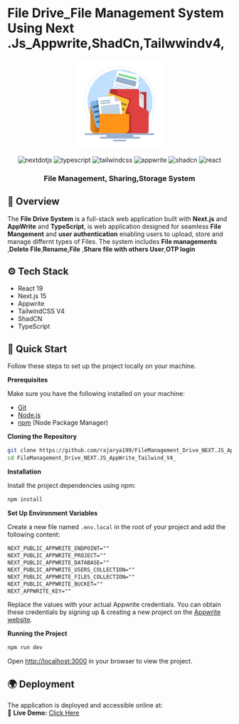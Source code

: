#  File Drive_File Management System Using Next .Js_Appwrite,ShadCn,Tailwwindv4,
<p align="center">
  <img src="public/assets/images/file4.png" height="200" alt="Alt text" />
</p>
  <div align="center">
     <img src="https://img.shields.io/badge/-Next_JS-black?style=for-the-badge&logoColor=white&logo=nextdotjs&color=000000" alt="nextdotjs" />
    <img src="https://img.shields.io/badge/-TypeScript-black?style=for-the-badge&logoColor=white&logo=typescript&color=3178C6" alt="typescript" />
    <img src="https://img.shields.io/badge/-Tailwind_CSS-black?style=for-the-badge&logoColor=white&logo=tailwindcss&color=06B6D4" alt="tailwindcss" />
    <img src="https://img.shields.io/badge/-Appwrite-black?style=for-the-badge&logoColor=white&logo=appwrite&color=FD366E" alt="appwrite" />
      <img src="https://img.shields.io/badge/-shadcn-black?style=for-the-badge&logoColor=white&logo=shadcn&color=111111" alt="shadcn" />
  <img src="https://img.shields.io/badge/-React-black?style=for-the-badge&logoColor=white&logo=react&color=61DAFB" alt="react" />
  </div>
<h3 align="center">File Management, Sharing,Storage System</h3>




## 🌟 Overview
The **File Drive System** is a full-stack web application built with **Next.js** and  **AppWrite** and **TypeScript**, is web application designed for seamless **File Mangement** and **user authentication**  enabling users to upload, store and manage differnt types of Files. The system includes **File managements** ,**Delete File**,**Rename,File** ,**Share file with others User**,**OTP login**

## <a name="tech-stack">⚙️ Tech Stack</a>

- React 19
- Next.js 15
- Appwrite
- TailwindCSS V4
- ShadCN
- TypeScript
## <a name="quick-start">🤸 Quick Start</a>
Follow these steps to set up the project locally on your machine.

**Prerequisites**

Make sure you have the following installed on your machine:

- [Git](https://git-scm.com/)
- [Node.js](https://nodejs.org/en)
- [npm](https://www.npmjs.com/) (Node Package Manager)

**Cloning the Repository**

```bash
git clone https://github.com/rajarya199/FileManagement_Drive_NEXT.JS_AppWrite_Tailwind_V4_.git
cd FileManagement_Drive_NEXT.JS_AppWrite_Tailwind_V4_
```

**Installation**

Install the project dependencies using npm:

```bash
npm install
```

**Set Up Environment Variables**

Create a new file named `.env.local` in the root of your project and add the following content:

```env
NEXT_PUBLIC_APPWRITE_ENDPOINT=""
NEXT_PUBLIC_APPWRITE_PROJECT=""
NEXT_PUBLIC_APPWRITE_DATABASE=""
NEXT_PUBLIC_APPWRITE_USERS_COLLECTION=""
NEXT_PUBLIC_APPWRITE_FILES_COLLECTION=""
NEXT_PUBLIC_APPWRITE_BUCKET=""
NEXT_APPWRITE_KEY=""
```

Replace the values with your actual Appwrite credentials. You can obtain these credentials by signing up &
creating a new project on the [Appwrite website](https://appwrite.io/).

**Running the Project**

```bash
npm run dev
```

Open [http://localhost:3000](http://localhost:3000) in your browser to view the project.

  ## 🌍 Deployment
The application is deployed and accessible online at:  
🔗 **Live Demo:** [Click Here](https://filemanagementdrive.vercel.app/)  


